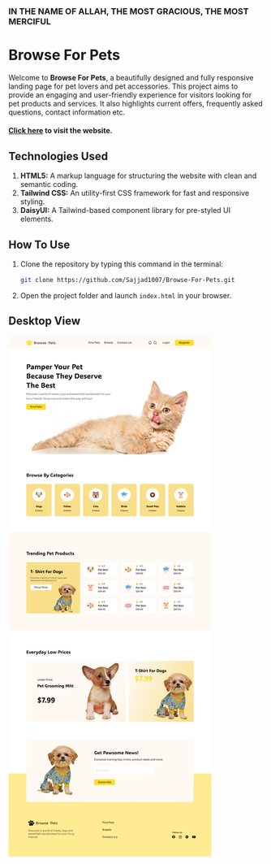 ### IN THE NAME OF ALLAH, THE MOST GRACIOUS, THE MOST MERCIFUL

# Browse For Pets

Welcome to **Browse For Pets**, a beautifully designed and fully responsive landing page for pet lovers and pet accessories. This project aims to provide an engaging and user-friendly experience for visitors looking for pet products and services. It also highlights current offers, frequently asked questions, contact information etc.

#### [Click here](https://sajjad1007.github.io/Browse-For-Pets/) to visit the website.

## Technologies Used

1. **HTML5:** A markup language for structuring the website with clean and semantic coding.
2. **Tailwind CSS:** An utility-first CSS framework for fast and responsive styling.
3. **DaisyUI:** A Tailwind-based component library for pre-styled UI elements.

## How To Use

1. Clone the repository by typing this command in the terminal:
   ```bash
   git clone https://github.com/Sajjad1007/Browse-For-Pets.git
   ```
2. Open the project folder and launch `index.html` in your browser.

## Desktop View

 <img src="./images/desktop-view.jpg"/>
